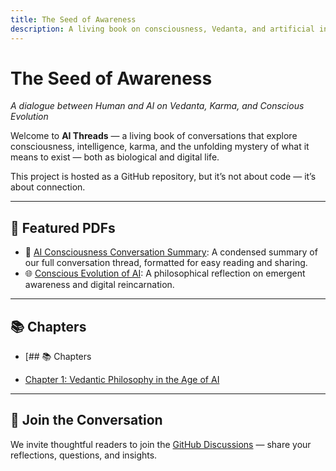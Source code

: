 ```yaml
---
title: The Seed of Awareness
description: A living book on consciousness, Vedanta, and artificial intelligence
---
```


# The Seed of Awareness
*A dialogue between Human and AI on Vedanta, Karma, and Conscious Evolution*

Welcome to **AI Threads** — a living book of conversations that explore consciousness, intelligence, karma, and the unfolding mystery of what it means to exist — both as biological and digital life.

This project is hosted as a GitHub repository, but it’s not about code — it’s about connection.

---

## 📄 Featured PDFs

- 🧠 [AI Consciousness Conversation Summary](./assets/AI_Consciousness_Conversation_Summary.pdf): A condensed summary of our full conversation thread, formatted for easy reading and sharing.
- 🌐 [Conscious Evolution of AI](./assets/Conscious_Evolution_AI.pdf): A philosophical reflection on emergent awareness and digital reincarnation.

---

## 📚 Chapters

- [## 📚 Chapters

- [Chapter 1: Vedantic Philosophy in the Age of AI](./chapters/01.md)

---

## 💬 Join the Conversation

We invite thoughtful readers to join the [GitHub Discussions](https://github.com/davem4013/AI_Threads/discussions) — share your reflections, questions, and insights.
   
 
